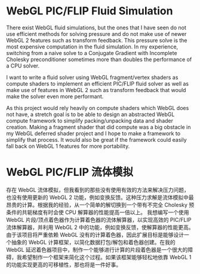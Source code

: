 # WebGL PIC/FLIP Fluid Simulation

There exist WebGL fluid simulations, but the ones that I have seen do not use efficient methods for solving pressure and do not make use of newer WebGL 2 features such as transform feedback. This pressure solve is the most expensive computation in the fluid simulation. In my experience, switching from a naive solve to a Conjugate Gradient with Incomplete Cholesky preconditioner sometimes more than doubles the performance of a CPU solver.

I want to write a fluid solver using WebGL fragment/vertex shaders as compute shaders to implement an efficient PIC/FLIP fluid solver as well as make use of features in WebGL 2 such as transform feedback that would make the solver even more performant.

As this project would rely heavily on compute shaders which WebGL does not have, a stretch goal is to be able to design an abstracted WebGL compute framework to simplify packing/unpacking data and shader creation. Making a fragment shader that did compute was a big obstacle in my WebGL deferred shader project and I hope to make a framework to simplify that process. It would also be great if the framework could easily fall back on WebGL 1 features for more portability.

# WebGL PIC/FLIP 流体模拟

存在 WebGL 流体模拟，但我看到的那些没有使用有效的方法来解决压力问题，也没有使用更新的 WebGL 2 功能，例如变换反馈。这种压力求解是流体模拟中最昂贵的计算。根据我的经验，从一个简单的解切换到一个带有不完全 Cholesky 预条件的共轭梯度有时会使 CPU 解算器的性能提高一倍以上。
我想编写一个使用 WebGL 片段/顶点着色器作为计算着色器的流体解算器，以实现高效的 PIC/FLIP 流体解算器，并利用 WebGL 2 中的功能，例如变换反馈，使解算器的性能更高。
由于该项目将严重依赖 WebGL 没有的计算着色器，因此扩展目标是能够设计一个抽象的 WebGL 计算框架，以简化数据打包/解包和着色器创建。在我的 WebGL 延迟着色器项目中，制作一个能够进行计算的片段着色器是一个很大的障碍，我希望制作一个框架来简化这个过程。如果该框架能够轻松地依靠 WebGL 1 的功能实现更高的可移植性，那也将是一件好事。
